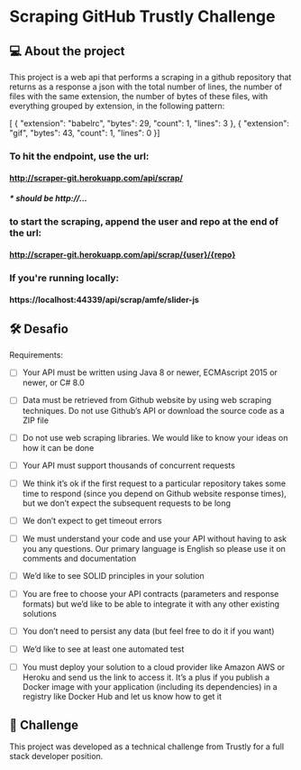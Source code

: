 # Scraping GitHub Trustly Challenge

## 💻 About the project

This project is a web api that performs a scraping in a github repository that returns as a response a json with the total number of lines,
the number of files with the same extension, the number of bytes of these files, with everything grouped by extension, in the following pattern:

[ {
    "extension": "babelrc",
    "bytes": 29,
    "count": 1,
    "lines": 3
  },
  {
    "extension": "gif",
    "bytes": 43,
    "count": 1,
    "lines": 0
  }]
  
  ### To hit the endpoint, use the url:
  #### http://scraper-git.herokuapp.com/api/scrap/
  ##### * should be http://...
  ### to start the scraping, append the user and repo at the end of the url:

 #### http://scraper-git.herokuapp.com/api/scrap/{user}/{repo}

  ### If you're running locally:
  #### https://localhost:44339/api/scrap/amfe/slider-js
  
## 🛠️ Desafio

Requirements: 
- [ ] Your API must be written using Java 8 or newer, ECMAscript 2015 or newer, or C# 8.0
- [ ] Data must be retrieved from Github website by using web scraping techniques. Do not use Github’s API or download the source code as a ZIP file
- [ ] Do not use web scraping libraries. We would like to know your ideas on how it can be done
- [ ] Your API must support thousands of concurrent requests
- [ ] We think it’s ok if the first request to a particular repository takes some time to respond (since you depend on Github website response times), but we don’t expect the subsequent requests to be long
- [ ] We don’t expect to get timeout errors
- [ ] We must understand your code and use your API without having to ask you any questions. Our primary language is English so please use it on comments and documentation
- [ ] We’d like to see SOLID principles in your solution
- [ ] You are free to choose your API contracts (parameters and response formats) but we’d like to be able to integrate it with any other existing solutions
- [ ] You don’t need to persist any data (but feel free to do it if you want)
- [ ] We’d like to see at least one automated test
- [ ] You must deploy your solution to a cloud provider like Amazon AWS or Heroku and send us the link to access it. It’s a plus if you publish a Docker image with your application (including its dependencies) in a registry like Docker Hub and let us know how to get it


## 🚀 Challenge

This project was developed as a technical challenge from Trustly for a full stack developer position.

